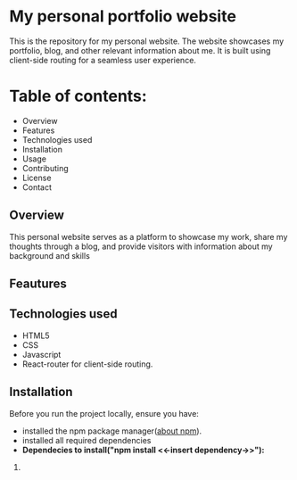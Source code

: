 # My personal portfolio website

This is the repository for my personal website. The website showcases my portfolio, blog, and other relevant information about me. It is built using client-side routing for a seamless user experience.

# Table of contents:
- Overview
- Features
- Technologies used
- Installation
- Usage
- Contributing
- License
- Contact

## Overview
This personal website serves as a platform to showcase my work, share my thoughts through a blog, and provide visitors with information about my background and skills

## Feautures

## Technologies used
 - HTML5
 - CSS
 - Javascript
 - React-router for client-side routing.

## Installation
Before you run the project locally, ensure you have:
-  installed the npm package manager([about npm](https://en.wikipedia.org/wiki/Npm)).
- installed all required dependencies
- <strong>Dependecies to install("npm install <<-insert dependency->>"):</strong>
1. 